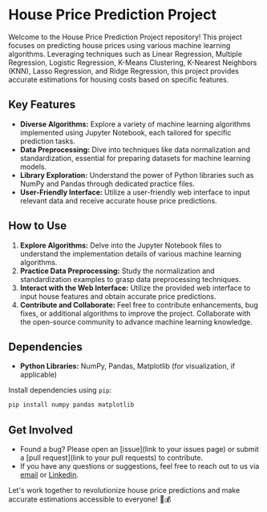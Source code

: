 # House Price Prediction Project

Welcome to the House Price Prediction Project repository! This project focuses on predicting house prices using various machine learning algorithms. Leveraging techniques such as Linear Regression, Multiple Regression, Logistic Regression, K-Means Clustering, K-Nearest Neighbors (KNN), Lasso Regression, and Ridge Regression, this project provides accurate estimations for housing costs based on specific features.

## Key Features

- **Diverse Algorithms:** Explore a variety of machine learning algorithms implemented using Jupyter Notebook, each tailored for specific prediction tasks.
- **Data Preprocessing:** Dive into techniques like data normalization and standardization, essential for preparing datasets for machine learning models.
- **Library Exploration:** Understand the power of Python libraries such as NumPy and Pandas through dedicated practice files.
- **User-Friendly Interface:** Utilize a user-friendly web interface to input relevant data and receive accurate house price predictions.

## How to Use

1. **Explore Algorithms:** Delve into the Jupyter Notebook files to understand the implementation details of various machine learning algorithms.
2. **Practice Data Preprocessing:** Study the normalization and standardization examples to grasp data preprocessing techniques.
3. **Interact with the Web Interface:** Utilize the provided web interface to input house features and obtain accurate price predictions.
4. **Contribute and Collaborate:** Feel free to contribute enhancements, bug fixes, or additional algorithms to improve the project. Collaborate with the open-source community to advance machine learning knowledge.

## Dependencies

- **Python Libraries:** NumPy, Pandas, Matplotlib (for visualization, if applicable)

Install dependencies using `pip`:

```sh
pip install numpy pandas matplotlib
```

## Get Involved

- Found a bug? Please open an [issue](link to your issues page) or submit a [pull request](link to your pull requests) to contribute.
- If you have any questions or suggestions, feel free to reach out to us via [email](siddappakurabar2020@gmail.com) or [Linkedin](https://www.linkedin.com/in/siddappa-kurabar-97a9b822b/).

Let's work together to revolutionize house price predictions and make accurate estimations accessible to everyone! 🏡💰
